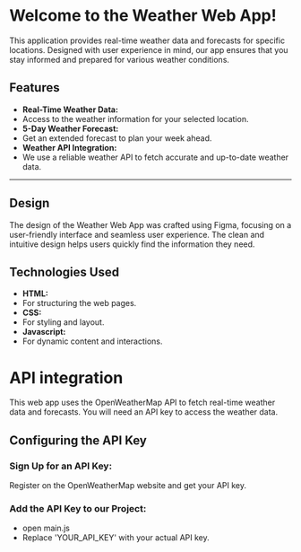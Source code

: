 # Welcome to the Weather Web App!

This application provides real-time weather data and forecasts for specific locations. Designed with user experience in mind, our app ensures that you stay informed and prepared for various weather conditions.


## Features

- **Real-Time Weather Data:**
- Access to the weather information for your selected location.
- **5-Day Weather Forecast:** 
- Get an extended forecast to plan your week ahead.
- **Weather API Integration:**
- We use a reliable weather API to fetch accurate and up-to-date weather data.

------

## Design

The design of the Weather Web App was crafted using Figma, focusing on a user-friendly interface and seamless user experience. The clean and intuitive design helps users quickly find the information they need.

## Technologies Used

- **HTML:**
- For structuring the web pages.
- **CSS:**
- For styling and layout.
- **Javascript:**
- For dynamic content and interactions.


# API integration

This web app uses the OpenWeatherMap API to fetch real-time weather data and forecasts. You will need an API key to access the weather data.

## Configuring the API Key

### Sign Up for an API Key: 

Register on the OpenWeatherMap website and get your API key.

### Add the API Key to our Project:

- open main.js
- Replace 'YOUR_API_KEY' with your actual API key.